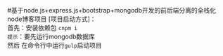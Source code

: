 #基于node.js+express.js+bootstrap+mongodb开发的前后端分离的全栈化node博客项目
[项目启动方式]：<br>
        首先：安装依赖包  `cnpm i`<br>
        `提示`：要先运行mongodb数据库<br>
        然后 在命令行中运行`gulp`启动项目
